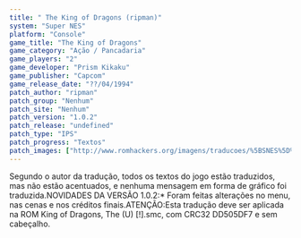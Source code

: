```yaml
---
title: " The King of Dragons (ripman)"
system: "Super NES"
platform: "Console"
game_title: "The King of Dragons"
game_category: "Ação / Pancadaria"
game_players: "2"
game_developer: "Prism Kikaku"
game_publisher: "Capcom"
game_release_date: "??/04/1994"
patch_author: "ripman"
patch_group: "Nenhum"
patch_site: "Nenhum"
patch_version: "1.0.2"
patch_release: "undefined"
patch_type: "IPS"
patch_progress: "Textos"
patch_images: ["http://www.romhackers.org/imagens/traducoes/%5BSNES%5D%20King%20of%20Dragons,%20The%20-%20ripman%20-%201.png","http://www.romhackers.org/imagens/traducoes/%5BSNES%5D%20King%20of%20Dragons,%20The%20-%20ripman%20-%202.png","http://www.romhackers.org/imagens/traducoes/%5BSNES%5D%20King%20of%20Dragons,%20The%20-%20ripman%20-%203.png"]
---
```

Segundo o autor da tradução, todos os textos do jogo estão traduzidos, mas não estão acentuados, e nenhuma mensagem em forma de gráfico foi traduzida.NOVIDADES DA VERSÃO 1.0.2:* Foram feitas alterações no menu, nas cenas e nos créditos finais.ATENÇÃO:Esta tradução deve ser aplicada na ROM King of Dragons, The (U) [!].smc, com CRC32 DD505DF7 e sem cabeçalho.